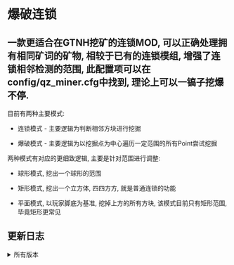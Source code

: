 # 爆破连锁

## 一款更适合在GTNH挖矿的连锁MOD, 可以正确处理拥有相同矿词的矿物, 相较于已有的连锁模组, 增强了连锁相邻检测的范围, 此配置项可以在config/qz_miner.cfg中找到, 理论上可以一镐子挖爆不停.

目前有两种主要模式:

* 连锁模式 - 主要逻辑为判断相邻方块进行挖掘

* 爆破模式 - 主要逻辑为以挖掘点为中心遍历一定范围的所有Point尝试挖掘

两种模式有对应的更细致逻辑, 主要是针对范围进行调整:

* 球形模式, 挖出一个球形的范围

* 矩形模式, 挖出一个立方体, 四四方方, 就是普通连锁的功能

* 平面模式, 以玩家脚底为基准, 挖掉上方的所有方块, 该模式目前只有矩形范围, 毕竟矩形更常见

## 更新日志

<details>
<summary>所有版本</summary>
* v1.0.0-alpha 当前版本已知的存在的致命bug, 由于没有做异步和多线程, 当连锁范围过大极有可能让 检索<->挖矿 两个相互作用的函数陷入死循环, 最终卡死逻辑服务器--具体逻辑为检索到一格后进行挖掘, 挖掘的同时检索下一个连锁位置列表, 但是如果方块未实际被挖掘掉会再次检索重复位置挖掘它.

* v1.0.1-alpha 将搜索任务和挖掘任务彻底分离, 避免了上述的问题. 目前只重构了RectangularMode, 后续的几个模式都将按照此进行更新

  * 日志: 将Supplier改为纯算法, 只计算范围, 校验Point任务在get()后执行, 包括Point方块是否合法, 能否挖掘都靠外部进行判断.

* v1.1.0-rc.1 解决了大部分测试时出现的已知问题, 日志: 连锁模式下矿词匹配增强, 挖矿的效果目前和格雷的矿机一致!!!

* v1.1.1 优化客户端逻辑, 将切换开启替换为长按开启, 添加一个状态指示器(原本是提供给切换模式方便查看当前状态的)

* v1.2.0 添加新的连锁逻辑, 新逻辑不会挖掘碎矿 - 增强普通连锁模式 - 会挖掘所有原矿

* v1.2.1 增加兼容性逻辑, 添加对270以下和无GTNH整合包的支持, 使用反射检查
</details>

